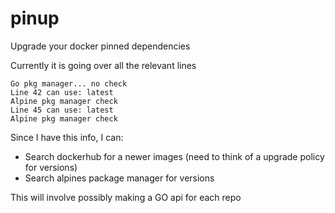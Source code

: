 # pinup

Upgrade your docker pinned dependencies

Currently it is going over all the relevant lines

    Go pkg manager... no check
    Line 42 can use: latest
    Alpine pkg manager check
    Line 45 can use: latest
    Alpine pkg manager check

Since I have this info, I can:

-   Search dockerhub for a newer images (need to think of a upgrade policy for versions)
-   Search alpines package manager for versions

This will involve possibly making a GO api for each repo
